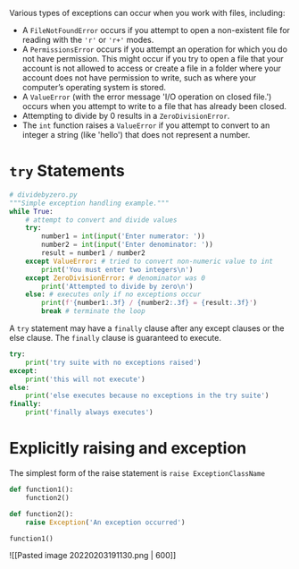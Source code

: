 Various types of exceptions can occur when you work with files, including:
* A `FileNotFoundError` occurs if you attempt to open a non-existent file for reading with the `'r'` or `'r+'` modes.
* A `PermissionsError` occurs if you attempt an operation for which you do not have permission. This might occur if you try to open a file that your account is not allowed to access or create a file in a folder where your account does not have permission to write, such as where your computer’s operating system is stored.
* A `ValueError` (with the error message 'I/O operation on closed file.') occurs when you attempt to write to a file that has already been closed.
* Attempting to divide by 0 results in a `ZeroDivisionError`.
* The `int` function raises a `ValueError` if you attempt to convert to an integer a string (like 'hello') that does not represent a number.

# `try` Statements
```python
# dividebyzero.py
"""Simple exception handling example."""
while True:
	# attempt to convert and divide values
	try:
		number1 = int(input('Enter numerator: '))
		number2 = int(input('Enter denominator: '))
		result = number1 / number2
	except ValueError: # tried to convert non-numeric value to int
		print('You must enter two integers\n')
	except ZeroDivisionError: # denominator was 0
		print('Attempted to divide by zero\n')
	else: # executes only if no exceptions occur
		print(f'{number1:.3f} / {number2:.3f} = {result:.3f}')
		break # terminate the loop
```
A `try` statement may have a `finally` clause after any except clauses or the else clause. The `finally` clause is guaranteed to execute.
```python
try:
	print('try suite with no exceptions raised')
except:
	print('this will not execute')
else:
	print('else executes because no exceptions in the try suite')
finally: 
	print('finally always executes')
```

# Explicitly raising and exception 
The simplest form of the raise statement is
`raise ExceptionClassName`
```python
def function1():
	function2()

def function2():
	raise Exception('An exception occurred')

function1()
```

![[Pasted image 20220203191130.png | 600]]

